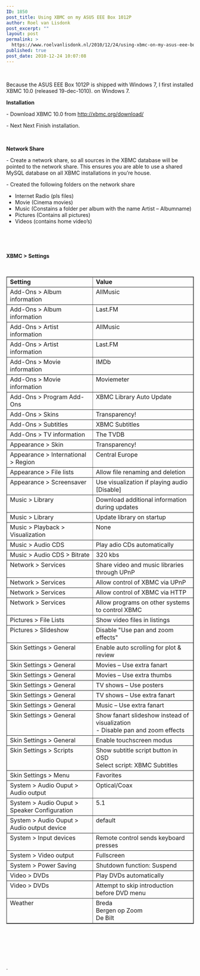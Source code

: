 ```yaml
---
ID: 1850
post_title: Using XBMC on my ASUS EEE Box 1012P
author: Roel van Lisdonk
post_excerpt: ""
layout: post
permalink: >
  https://www.roelvanlisdonk.nl/2010/12/24/using-xbmc-on-my-asus-eee-box-1012p/
published: true
post_date: 2010-12-24 10:07:08
---
```

<p>&#160;</p>  <p>Because the ASUS EEE Box 1012P is shipped with Windows 7, I first installed XBMC 10.0 (released 19-dec-1010). on Windows 7.</p>  <p><strong>Installation</strong></p>  <p>- Download XBMC 10.0 from <a title="http://xbmc.org/download/" href="http://xbmc.org/download/">http://xbmc.org/download/</a></p>  <p>- Next Next Finish installation.</p>  <p>&#160;</p>  <p><strong>Network Share</strong></p>  <p>- Create a network share, so all sources in the XBMC database will be pointed to the network share. This ensures you are able to use a shared MySQL database on all XBMC installations in you’re house.</p>  <p>- Created the following folders on the network share</p>  <ul>   <li>Internet Radio (pls files) </li>    <li>Movie (Cinema movies) </li>    <li>Music (Constains a folder per album with the name Artist – Albumname) </li>    <li>Pictures (Contains all pictures) </li>    <li>Videos (contains home video’s) </li> </ul>  <p>&#160;</p>  <p>&#160;</p>  <p><strong>XBMC &gt; Settings</strong></p>  <p>&#160;</p>  <table border="1" cellspacing="0" cellpadding="2" width="769"><tbody>     <tr>       <td valign="top" width="344"><strong>Setting</strong></td>        <td valign="top" width="423"><strong>Value</strong></td>     </tr>      <tr>       <td valign="top" width="344">Add-Ons &gt; Album information</td>        <td valign="top" width="423">AllMusic</td>     </tr>      <tr>       <td valign="top" width="344">Add-Ons &gt; Album information</td>        <td valign="top" width="423">Last.FM</td>     </tr>      <tr>       <td valign="top" width="344">Add-Ons &gt; Artist information</td>        <td valign="top" width="423">AllMusic</td>     </tr>      <tr>       <td valign="top" width="344">Add-Ons &gt; Artist information</td>        <td valign="top" width="423">Last.FM</td>     </tr>      <tr>       <td valign="top" width="344">Add-Ons &gt; Movie information</td>        <td valign="top" width="423">IMDb</td>     </tr>      <tr>       <td valign="top" width="344">Add-Ons &gt; Movie information</td>        <td valign="top" width="423">Moviemeter</td>     </tr>      <tr>       <td valign="top" width="344">Add-Ons &gt; Program Add-Ons</td>        <td valign="top" width="423">XBMC Library Auto Update</td>     </tr>      <tr>       <td valign="top" width="344">Add-Ons &gt; Skins</td>        <td valign="top" width="423">Transparency!</td>     </tr>      <tr>       <td valign="top" width="344">Add-Ons &gt; Subtitles</td>        <td valign="top" width="423">XBMC Subtitles</td>     </tr>      <tr>       <td valign="top" width="344">Add-Ons &gt; TV information</td>        <td valign="top" width="423">The TVDB</td>     </tr>      <tr>       <td valign="top" width="344">Appearance &gt; Skin</td>        <td valign="top" width="423">Transparency!</td>     </tr>      <tr>       <td valign="top" width="344">Appearance &gt; International &gt; Region</td>        <td valign="top" width="423">Central Europe</td>     </tr>      <tr>       <td valign="top" width="344">Appearance &gt; File lists</td>        <td valign="top" width="423">Allow file renaming and deletion</td>     </tr>      <tr>       <td valign="top" width="344">Appearance &gt; Screensaver</td>        <td valign="top" width="423">Use visualization if playing audio [Disable]</td>     </tr>      <tr>       <td valign="top" width="344">Music &gt; Library</td>        <td valign="top" width="423">Download additional information during updates</td>     </tr>      <tr>       <td valign="top" width="344">Music &gt; Library</td>        <td valign="top" width="423">Update library on startup</td>     </tr>      <tr>       <td valign="top" width="344">Music &gt; Playback &gt; Visualization</td>        <td valign="top" width="423">None</td>     </tr>      <tr>       <td valign="top" width="344">Music &gt; Audio CDS</td>        <td valign="top" width="423">Play adio CDs automatically</td>     </tr>      <tr>       <td valign="top" width="344">Music &gt; Audio CDS &gt; Bitrate</td>        <td valign="top" width="423">320 kbs</td>     </tr>      <tr>       <td valign="top" width="344">Network &gt; Services</td>        <td valign="top" width="423">Share video and music libraries through UPnP</td>     </tr>      <tr>       <td valign="top" width="344">Network &gt; Services</td>        <td valign="top" width="423">Allow control of XBMC via UPnP</td>     </tr>      <tr>       <td valign="top" width="344">Network &gt; Services</td>        <td valign="top" width="423">Allow control of XBMC via HTTP</td>     </tr>      <tr>       <td valign="top" width="344">Network &gt; Services</td>        <td valign="top" width="423">Allow programs on other systems to control XBMC</td>     </tr>      <tr>       <td valign="top" width="344">Pictures &gt; File Lists</td>        <td valign="top" width="423">Show video files in listings</td>     </tr>      <tr>       <td valign="top" width="344">Pictures &gt; Slideshow</td>        <td valign="top" width="423">Disable &quot;Use pan and zoom effects&quot;</td>     </tr>      <tr>       <td valign="top" width="344">Skin Settings &gt; General</td>        <td valign="top" width="423">Enable auto scrolling for plot &amp; review</td>     </tr>      <tr>       <td valign="top" width="344">Skin Settings &gt; General</td>        <td valign="top" width="423">Movies – Use extra fanart</td>     </tr>      <tr>       <td valign="top" width="344">Skin Settings &gt; General</td>        <td valign="top" width="423">Movies – Use extra thumbs</td>     </tr>      <tr>       <td valign="top" width="344">Skin Settings &gt; General</td>        <td valign="top" width="423">TV shows – Use posters</td>     </tr>      <tr>       <td valign="top" width="344">Skin Settings &gt; General</td>        <td valign="top" width="423">TV shows – Use extra fanart</td>     </tr>      <tr>       <td valign="top" width="344">Skin Settings &gt; General</td>        <td valign="top" width="423">Music – Use extra fanart</td>     </tr>      <tr>       <td valign="top" width="344">Skin Settings &gt; General</td>        <td valign="top" width="423">Show fanart slideshow instead of visualization         <br />- Disable pan and zoom effects</td>     </tr>      <tr>       <td valign="top" width="344">Skin Settings &gt; General</td>        <td valign="top" width="423">Enable touchscreen modus</td>     </tr>      <tr>       <td valign="top" width="344">Skin Settings &gt; Scripts</td>        <td valign="top" width="423">Show subtitle script button in OSD         <br />Select script: XBMC Subtitles</td>     </tr>      <tr>       <td valign="top" width="344">Skin Settings &gt; Menu</td>        <td valign="top" width="423">Favorites</td>     </tr>      <tr>       <td valign="top" width="344">System &gt; Audio Ouput &gt; Audio output</td>        <td valign="top" width="423">Optical/Coax</td>     </tr>      <tr>       <td valign="top" width="344">System &gt; Audio Ouput &gt; Speaker Configuration</td>        <td valign="top" width="423">5.1</td>     </tr>      <tr>       <td valign="top" width="344">System &gt; Audio Ouput &gt; Audio output device</td>        <td valign="top" width="423">default</td>     </tr>      <tr>       <td valign="top" width="344">System &gt; Input devices</td>        <td valign="top" width="423">Remote control sends keyboard presses</td>     </tr>      <tr>       <td valign="top" width="344">System &gt; Video output</td>        <td valign="top" width="423">Fullscreen</td>     </tr>      <tr>       <td valign="top" width="344">System &gt; Power Saving</td>        <td valign="top" width="423">Shutdown function: Suspend</td>     </tr>      <tr>       <td valign="top" width="344">Video &gt; DVDs</td>        <td valign="top" width="423">Play DVDs automatically</td>     </tr>      <tr>       <td valign="top" width="344">Video &gt; DVDs</td>        <td valign="top" width="423">Attempt to skip introduction before DVD menu</td>     </tr>      <tr>       <td valign="top" width="344">Weather</td>        <td valign="top" width="423">Breda         <br />Bergen op Zoom          <br />De Bilt</td>     </tr>   </tbody></table>  <p>&#160;</p>  <p>&#160;</p>  <p>&#160;</p>  <p>.</p>